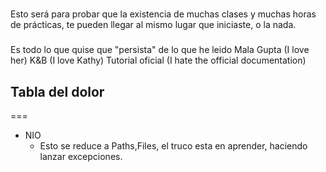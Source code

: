 #
  Esto será para probar que la existencia de muchas clases y muchas horas de prácticas, te pueden llegar al mismo lugar que iniciaste, o la nada.

###
  Es todo lo que quise que "persista" de lo que he leido
  Mala Gupta (I love her)
  K&B (I love Kathy)
  Tutorial oficial (I hate the official documentation)
  

## Tabla del dolor
===
* NIO
  * Esto se reduce a Paths,Files, el truco esta en aprender, haciendo lanzar excepciones. 
